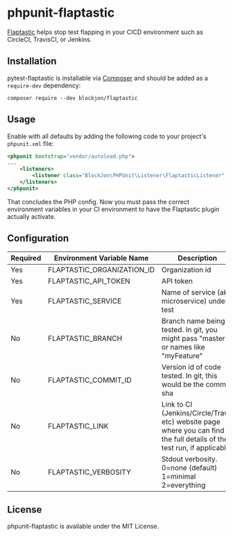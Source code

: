 # phpunit-flaptastic

[Flaptastic](https://www.flaptastic.com/) helps stop test flapping in your CICD environment such as CircleCI, TravisCI, or Jenkins.

## Installation

pytest-flaptastic is installable via [Composer](http://getcomposer.org) and should be added as a `require-dev` dependency:

    composer require --dev blockjon/flaptastic


## Usage

Enable with all defaults by adding the following code to your project's `phpunit.xml` file:

```xml
<phpunit bootstrap="vendor/autoload.php">
...
    <listeners>
        <listener class="BlockJon\PHPUnit\Listener\FlaptasticListener" />
    </listeners>
</phpunit>
```

That concludes the PHP config. Now you must pass the correct environment variables in your CI environment to 
have the Flaptastic plugin actually activate.

## Configuration

| Required | Environment Variable Name    | Description |
| -------- | ---------------------------- | -------------------------- |
| Yes      | FLAPTASTIC_ORGANIZATION_ID   | Organization id |
| Yes      | FLAPTASTIC_API_TOKEN         | API token |
| Yes      | FLAPTASTIC_SERVICE           | Name of service (aka microservice) under test |
| No       | FLAPTASTIC_BRANCH            | Branch name being tested. In git, you might pass "master" or names like "myFeature" |
| No       | FLAPTASTIC_COMMIT_ID         | Version id of code tested. In git, this would be the commit sha |
| No       | FLAPTASTIC_LINK              | Link to CI (Jenkins/Circle/Travis etc) website page where you can find the full details of the test run, if applicable |
| No       | FLAPTASTIC_VERBOSITY         | Stdout verbosity. 0=none (default) 1=minimal 2=everything |



## License

phpunit-flaptastic is available under the MIT License.

